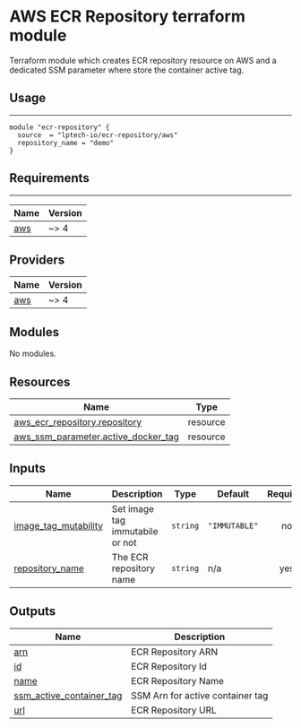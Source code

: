 # AWS ECR Repository terraform module
Terraform module which creates ECR repository resource on AWS and a dedicated SSM parameter where store the container active tag.

## Usage
---
```hcl
module "ecr-repository" {
  source  = "lptech-io/ecr-repository/aws"  
  repository_name = "demo"
}
```
## Requirements
---

| Name | Version |
|------|---------|
| <a name="requirement_aws"></a> [aws](#requirement\_aws) | ~> 4 |

## Providers

| Name | Version |
|------|---------|
| <a name="provider_aws"></a> [aws](#provider\_aws) | ~> 4 |

## Modules

No modules.

## Resources

| Name | Type |
|------|------|
| [aws_ecr_repository.repository](https://registry.terraform.io/providers/hashicorp/aws/latest/docs/resources/ecr_repository) | resource |
| [aws_ssm_parameter.active_docker_tag](https://registry.terraform.io/providers/hashicorp/aws/latest/docs/resources/ssm_parameter) | resource |

## Inputs

| Name | Description | Type | Default | Required |
|------|-------------|------|---------|:--------:|
| <a name="input_image_tag_mutability"></a> [image\_tag\_mutability](#input\_image\_tag\_mutability) | Set image tag immutabile or not | `string` | `"IMMUTABLE"` | no |
| <a name="input_repository_name"></a> [repository\_name](#input\_repository\_name) | The ECR repository name | `string` | n/a | yes |

## Outputs

| Name | Description |
|------|-------------|
| <a name="output_arn"></a> [arn](#output\_arn) | ECR Repository ARN |
| <a name="output_id"></a> [id](#output\_id) | ECR Repository Id |
| <a name="output_name"></a> [name](#output\_name) | ECR Repository Name |
| <a name="output_ssm_active_container_tag"></a> [ssm\_active\_container\_tag](#output\_ssm\_active\_container\_tag) | SSM Arn for active container tag |
| <a name="output_url"></a> [url](#output\_url) | ECR Repository URL |
